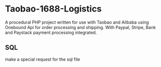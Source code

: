 # Taobao-1688-Logistics
A procedural PHP project written for use with Taobao and Alibaba using Onebound Api for order processing and shipping.
With Paypal, Stripe, Bank and Paystack payment processing integrated. 

## SQL
make  a special request for the sql file
